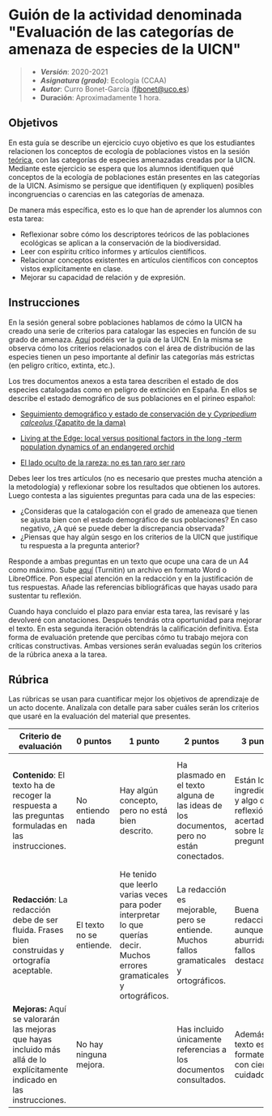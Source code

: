 # Guión de la actividad denominada "Evaluación de las categorías de amenaza de especies de la UICN"


> + **_Versión_**: 2020-2021
> + **_Asignatura (grado)_**: Ecología (CCAA)
> + **_Autor_**: Curro Bonet-García (fjbonet@uco.es)
> + **Duración**: Aproximadamente 1 hora.



## Objetivos 

En esta guía se describe un ejercicio cuyo objetivo es que los estudiantes relacionen los conceptos de ecología de poblaciones vistos en la sesión [teórica](https://rawcdn.githack.com/aprendiendo-cosas/Te_poblaciones_ecologia_ccaa/2021_2022/guion_poblaciones_general.html), con las categorías de especies amenazadas creadas por la UICN. Mediante este ejercicio se espera que los alumnos identifiquen qué conceptos de la ecología de poblaciones están presentes en las categorías de la UICN. Asimismo se persigue que identifiquen (y expliquen) posibles incongruencias o carencias en las categorías de amenaza.

De manera más específica, esto es lo que han de aprender los alumnos con esta tarea:
+ Reflexionar sobre cómo los descriptores teóricos de las poblaciones ecológicas se aplican a la conservación de la biodiversidad.
+ Leer con espíritu crítico informes y artículos científicos.
+ Relacionar conceptos existentes en artículos científicos con conceptos vistos explícitamente en clase.
+ Mejorar su capacidad de relación y de expresión.

 ## Instrucciones

En la sesión general sobre poblaciones hablamos de cómo la UICN ha creado una serie de criterios para catalogar las especies en función de su grado de amenaza. [Aquí](https://github.com/aprendiendo-cosas/A_sp_amenazadas_ecologia_ccaa/raw/2021_2022/biblio/redlist_cats_crit_sp.pdf) podéis ver la guía de la UICN. En la misma se observa cómo los criterios relacionados con el área de distribución de las especies tienen un peso importante al definir las categorías más estrictas (en peligro crítico, extinta, etc.). 

Los tres documentos anexos a esta tarea describen el estado de dos especies catalogadas como en peligro de extinción en España. En ellos se describe el estado demográfico de sus poblaciones en el pirineo español:
+ [Seguimiento demográfico y estado de conservación de  y *Cypripedium calceolus* (Zapatito de la dama)](https://github.com/aprendiendo-cosas/A_sp_amenazadas_ecologia_ccaa/raw/2021_2022/biblio/borderea_chouardii.pdf)

+ [Living at the Edge: local versus positional factors in the long -term population dynamics of an endangered orchid](https://github.com/aprendiendo-cosas/A_sp_amenazadas_ecologia_ccaa/raw/2021_2022/biblio/cypripedium_calceolus.pdf)

+ [El lado oculto de la rareza: no es tan raro ser raro](http://blog.creaf.cat/es/coneixement/el-lado-oculto-de-la-rareza/)

Debes leer los tres artículos (no es necesario que prestes mucha atención a la metodología) y reflexionar sobre los resultados que obtienen los autores. Luego contesta a las siguientes preguntas para cada una de las especies:

- ¿Consideras que la catalogación con el grado de ameneaza que tienen se ajusta bien con el estado demográfico de sus poblaciones? En caso negativo, ¿A qué se puede deber la discrepancia observada?
- ¿Piensas que hay algún sesgo en los criterios de la UICN que justifique tu respuesta a la pregunta anterior?

Responde a ambas preguntas en un texto que ocupe una cara de un A4 como máximo. Sube [aquí](https://www.turnitin.com/t_submit.asp?r=93.0670108258504&svr=57&lang=es&aid=118302962) (Turnitin) un archivo en formato Word o LibreOffice. Pon especial atención en la redacción y en la justificación de tus respuestas. Añade las referencias bibliográficas que hayas usado para sustentar tu reflexión.

Cuando haya concluido el plazo para enviar esta tarea, las revisaré y las devolveré con anotaciones. Después tendrás otra oportunidad para mejorar el texto. En esta segunda iteración obtendrás la calificación definitiva. Esta forma de evaluación pretende que percibas cómo tu trabajo mejora con críticas constructivas. Ambas versiones serán evaluadas según los criterios de la rúbrica anexa a la tarea.



## Rúbrica

Las rúbricas se usan para cuantificar mejor los objetivos de aprendizaje de un acto docente. Analízala con detalle para saber cuáles serán los criterios que usaré en la evaluación del material que presentes.

| Criterio de evaluación                                       | 0 puntos                 | 1 punto                                                      | 2 puntos                                                     | 3 puntos                                                     | 4 puntos                                                     | 5 puntos                                                     |
| ------------------------------------------------------------ | ------------------------ | ------------------------------------------------------------ | ------------------------------------------------------------ | ------------------------------------------------------------ | ------------------------------------------------------------ | ------------------------------------------------------------ |
| **Contenido**: El texto ha de recoger la respuesta a las preguntas formuladas en las instrucciones. | No entiendo nada         | Hay algún concepto, pero no está bien descrito.              | Ha plasmado en el texto alguna de las ideas de los documentos, pero no están conectados. | Están los ingredientes y algo de reflexión acertada sobre las preguntas. | Bien hilado el contenido. Has identificado muy bien el problema al que me refería en el enunciado. | Muy bien argumentado. Has justificado muy bien tu respuesta. Tu reflexión está a la altura de un experto. |
| **Redacción**: La redacción debe de ser fluida. Frases bien construidas y ortografía aceptable. | El texto no se entiende. | He tenido que leerlo varias veces para poder interpretar lo que querías decir. Muchos errores gramaticales y ortográficos. | La redacción es mejorable, pero se entiende. Muchos fallos gramaticales y ortográficos. | Buena redacción aunque algo aburrida. Sin fallos destacables. | Muy buena redacción. El texto se lee fluidamente a la primera. | Excelente redacción. Buen ritmo en el texto y nítida expresión de ideas. Avísame cuando escribas tu primer libro ;) |
| **Mejoras:** Aquí se valorarán las mejoras que hayas incluido más allá de lo explícitamente indicado en las instrucciones. | No hay ninguna mejora.   |                                                              | Has incluido únicamente referencias a los documentos consultados. | Además, el texto está formateado con cierto cuidado.         |                                                              | Además has añadido una figura o un esquema hecho por ti. O has incluido nuevas referencias |





